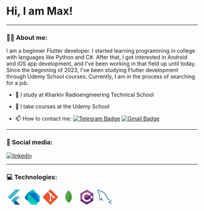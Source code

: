 # Hi, I am Max!

---

### :man_technologist: About me:

I am a beginner Flutter developer. I started learning programming in college with languages like Python and C#. After that, I got interested in Android and iOS app development, and I've been working in that field up until today. Since the beginning of 2023, I've been studying Flutter development through Udemy School courses. Currently, I am in the process of searching for a job.


- :telescope: I study at Kharkiv Radioengineering Technical School

- :seedling: I take courses at the Udemy School

- :mailbox: How to contact me: [![Telegram Badge](https://img.shields.io/badge/-MaxIhnatyev-blue?style=flat&logo=Telegram&logoColor=white)](https://t.me/Hismak) [![Gmail Badge](https://img.shields.io/badge/-Gmail-red?style=flat&logo=Gmail&logoColor=white)](mailto:maksihnatyev.work@gmail.com)

---

 ### 🤝 Social media:

  <div id="badges">
    <a href="https://www.linkedin.com/in/max-ihnatyev-b15588287/" target="_blank">
      <img src="https://cdn-icons-png.flaticon.com/512/2504/2504799.png" width="40" height="40" alt="linkedin" />
    </a> 
  </div>

---

### 💻 Technologies:

<div>
  <img src="https://github.com/devicons/devicon/blob/master/icons/flutter/flutter-original.svg" title="flutter" alt="flutter" width="40" height="40"/>&nbsp;
  <img src="https://github.com/devicons/devicon/blob/master/icons/dart/dart-original.svg" title="dart" alt="dart" width="40" height="40"/>&nbsp;
  <img src="https://github.com/devicons/devicon/blob/master/icons/git/git-original.svg" title="git" alt="git" width="40" height="40"/>&nbsp
  <img src="https://github.com/devicons/devicon/blob/master/icons/mongodb/mongodb-original.svg" title="mongodb" alt="mongodb" width="40" height="40"/>&nbsp
  <img src="https://github.com/devicons/devicon/blob/master/icons/csharp/csharp-original.svg" title="C#" alt="C#" width="40" height="40"/>&nbsp;
  <img src="https://github.com/devicons/devicon/blob/master/icons/mysql/mysql-original.svg" title="MySql" alt="MySql" width="40" height="40"/>&nbsp;
</div>
